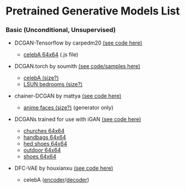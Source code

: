 # Pretrained Generative Models List

### Basic (Unconditional, Unsupervised)

- DCGAN-Tensorflow by carpedm20 [(see code here)](https://github.com/carpedm20/DCGAN-tensorflow)
  - [celebA 64x64](https://github.com/carpedm20/DCGAN-tensorflow/tree/master/web/js) (.js file)
- DCGAN.torch by soumith [(see code/samples here)](https://github.com/soumith/dcgan.torch)
  - [celebA (size?)](https://github.com/soumith/lfs/raw/master/dcgan.torch/celebA_25_net_G.t7)
  - [LSUN bedrooms (size?)](https://github.com/soumith/lfs/raw/master/dcgan.torch/bedrooms_4_net_G.t7)
- chainer-DCGAN by mattya [(see code here)](https://github.com/mattya/chainer-DCGAN)
  -  [anime faces (size?)](https://github.com/mattya/chainer-DCGAN/raw/master/generator_model.h5) (generator only)
- DCGANs trained for use with iGAN [(see code here)](https://github.com/junyanz/iGAN)
  - [churches 64x64](https://people.eecs.berkeley.edu/~junyanz/projects/gvm/models/theano_dcgan/church_64.dcgan_theano)
  - [handbags 64x64](https://people.eecs.berkeley.edu/~junyanz/projects/gvm/models/theano_dcgan/handbag_64.dcgan_theano)
  - [hed shoes 64x64](https://people.eecs.berkeley.edu/~junyanz/projects/gvm/models/theano_dcgan/hed_shoes_64.dcgan_theano)
  - [outdoor 64x64](https://people.eecs.berkeley.edu/~junyanz/projects/gvm/models/theano_dcgan/outdoor_64.dcgan_theano)
  - [shoes 64x64](https://people.eecs.berkeley.edu/~junyanz/projects/gvm/models/theano_dcgan/shoes_64.dcgan_theano)
  
- DFC-VAE by houxianxu [(see code here)](https://github.com/houxianxu/DFC-VAE)
  - celebA ([encoder](https://drive.google.com/open?id=0B2Nu6PGoZ7p4UDRpYUcxOW9Rd2s)/[decoder](https://drive.google.com/open?id=0B2Nu6PGoZ7p4ZHRMTnFrUXVIck0))



